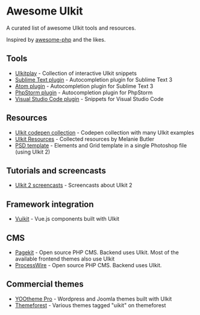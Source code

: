 # Awesome UIkit

A curated list of awesome UIkit tools and resources.

Inspired by [awesome-php](https://github.com/ziadoz/awesome-php) and the likes.

## Tools
 - [UIkitplay](https://uikitplay.com/) - Collection of interactive UIkit snippets
 - [Sublime Text plugin](https://github.com/uikit/uikit-sublime) - Autocompletion plugin for Sublime Text 3
 - [Atom plugin](https://atom.io/packages/uikit-atom) - Autocompletion plugin for Sublime Text 3
 - [PhpStorm plugin](https://github.com/Bixie/intellij-uikit) - Autocompletion plugin for PhpStorm
 - [Visual Studio Code plugin](https://marketplace.visualstudio.com/items?itemName=Keno.uikit-3-snippets) - Snippets for Visual Studio Code

## Resources
 - [UIkit codepen collection](http://codepen.io/collection/njbqPE/) - Codepen collection with many UIkit examples
 - [UIkit Resources](http://melaniebutlerdesign.com/uikit/) - Collected resources by Melanie Butler
 - [PSD template](https://plus.google.com/118003653058454072787/posts/LjqLED97Bh3) - Elements and Grid template in a single Photoshop file (using UIkit 2)

## Tutorials and screencasts
- [UIkit 2 screencasts](https://www.youtube.com/playlist?list=PL2SfpsC7cy0gv9O7nNKyQZBrFjhi3LH-V) - Screencasts about UIkit 2

## Framework integration
 - [Vuikit](https://vuikit.js.org/#/) - Vue.js components built with UIkit

## CMS
 - [Pagekit](https://pagekit.com) - Open source PHP CMS. Backend uses UIkit. Most of the available frontend themes also use UIkit
 - [ProcessWire](https://processwire.com/) - Open source PHP CMS. Backend uses UIkit.

## Commercial themes
- [YOOtheme Pro](https://yootheme.com/pro) - Wordpress and Joomla themes built with UIkit
- [Themeforest](https://themeforest.net/tags/uikit) - Various themes tagged "uikit" on themeforest
